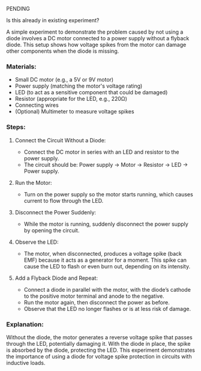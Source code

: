 PENDING

Is this already in existing experiment?

A simple experiment to demonstrate the problem caused by not using a diode involves a DC motor connected to a power supply without a flyback diode. This setup shows how voltage spikes from the motor can damage other components when the diode is missing.

### Materials:

- Small DC motor (e.g., a 5V or 9V motor)
- Power supply (matching the motor's voltage rating)
- LED (to act as a sensitive component that could be damaged)
- Resistor (appropriate for the LED, e.g., 220Ω)
- Connecting wires
- (Optional) Multimeter to measure voltage spikes

### Steps:

1. Connect the Circuit Without a Diode:

   - Connect the DC motor in series with an LED and resistor to the power supply.
   - The circuit should be: Power supply -> Motor -> Resistor -> LED -> Power supply.

2. Run the Motor:

   - Turn on the power supply so the motor starts running, which causes current to flow through the LED.

3. Disconnect the Power Suddenly:

   - While the motor is running, suddenly disconnect the power supply by opening the circuit.

4. Observe the LED:

   - The motor, when disconnected, produces a voltage spike (back EMF) because it acts as a generator for a moment. This spike can cause the LED to flash or even burn out, depending on its intensity.

5. Add a Flyback Diode and Repeat:

   - Connect a diode in parallel with the motor, with the diode’s cathode to the positive motor terminal and anode to the negative.
   - Run the motor again, then disconnect the power as before.
   - Observe that the LED no longer flashes or is at less risk of damage.

### Explanation:

Without the diode, the motor generates a reverse voltage spike that passes through the LED, potentially damaging it. With the diode in place, the spike is absorbed by the diode, protecting the LED. This experiment demonstrates the importance of using a diode for voltage spike protection in circuits with inductive loads.

